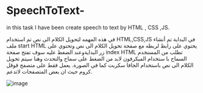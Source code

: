 # SpeechToText-
in this task I have been create speech to text by HTML , CSS ,JS.







في هذه المهمه لتحويل الكلام الى نص تم استخدام HTML,CSS,JS
في البداية تم أنشاء ملف start HTML 
يحتوي على رابط لربطه مع صفحة تحويل الكلام الى نص وتحتوي على زر البدايةوعند الضغط عليه سوف تفتح صفحة index HTML تطلب من المستخدم السماح با ستخدام الميكرفون لابد من الضغط على سماح والتحدث وهنا سيتم تحويل الكلام الى نص باستخدام الجافا سكربت كما في الصورة. 
يعمل فقط على متصفح قوقل كروم حيث ان بعض المتصفحات لاتدعم.

![image](https://user-images.githubusercontent.com/85647715/177061736-b6c7d88a-dbb6-4719-bd22-1423c30d718c.png)


 
